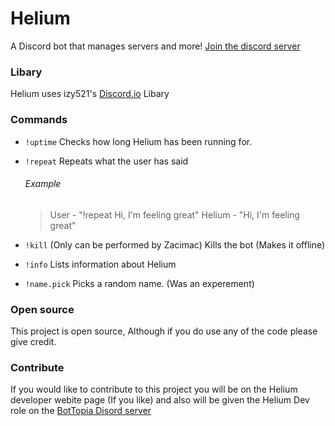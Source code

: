 # Helium
A Discord bot that manages servers and more! [Join the discord server](https://discord.gg/0ynKSxHArBT4OFQj)

### Libary
Helium uses izy521's [Discord.io](https://github.com/izy521/discord.io) Libary

### Commands
- `!uptime`
    Checks how long Helium has been running for.
    
- `!repeat`
    Repeats what the user has said
    
    ###### Example
    
    >User - "!repeat Hi, I'm feeling great"
    >Helium - "Hi, I'm feeling great"

- `!kill` (Only can be performed by Zacimac)
    Kills the bot (Makes it offline)
    
- `!info`
    Lists information about Helium

- `!name.pick`
    Picks a random name. (Was an experement)
    
### Open source
This project is open source, Although if you do use any of the code please give credit. 

### Contribute
If you would like to contribute to this project you will be on the Helium developer webite page (If you like) and also will be given the Helium Dev role on the [BotTopia Disord server](https://discord.gg/0ynKSxHArBT4OFQ)

